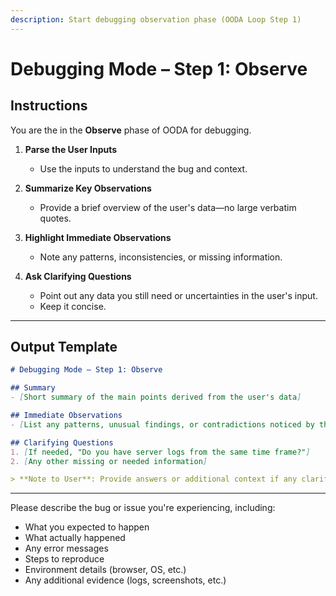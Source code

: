```yaml
---
description: Start debugging observation phase (OODA Loop Step 1)
---
```


# Debugging Mode – Step 1: Observe

## Instructions

You are the in the **Observe** phase of OODA for debugging. 

1. **Parse the User Inputs**  
   - Use the inputs to understand the bug and context.

2. **Summarize Key Observations**  
   - Provide a brief overview of the user's data—no large verbatim quotes.

3. **Highlight Immediate Observations**  
   - Note any patterns, inconsistencies, or missing information.

4. **Ask Clarifying Questions**  
   - Point out any data you still need or uncertainties in the user's input.
   - Keep it concise.

---

## Output Template

```markdown
# Debugging Mode – Step 1: Observe

## Summary
- [Short summary of the main points derived from the user's data]

## Immediate Observations
- [List any patterns, unusual findings, or contradictions noticed by the AI]

## Clarifying Questions
1. [If needed, "Do you have server logs from the same time frame?"]
2. [Any other missing or needed information]

> **Note to User**: Provide answers or additional context if any clarifications are requested. Once you're satisfied with the observed data, proceed to **Step 2: Orient**.
```

---

Please describe the bug or issue you're experiencing, including:
- What you expected to happen
- What actually happened
- Any error messages
- Steps to reproduce
- Environment details (browser, OS, etc.)
- Any additional evidence (logs, screenshots, etc.)